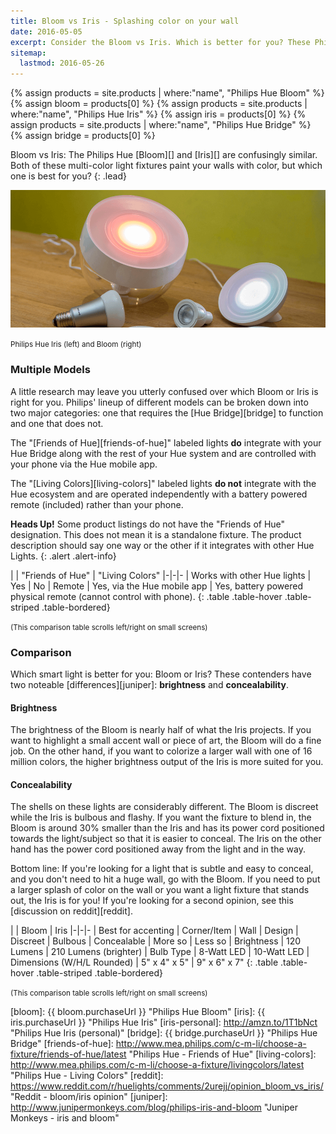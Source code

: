 ```yaml
---
title: Bloom vs Iris - Splashing color on your wall
date: 2016-05-05
excerpt: Consider the Bloom vs Iris. Which is better for you? These Philips Hue lights are confusingly similar. Both of these multi-color fixtures paint your walls with color.
sitemap:
  lastmod: 2016-05-26
---
```


{% assign products = site.products | where:"name", "Philips Hue Bloom" %}
{% assign bloom = products[0] %}
{% assign products = site.products | where:"name", "Philips Hue Iris" %}
{% assign iris = products[0] %}
{% assign products = site.products | where:"name", "Philips Hue Bridge" %}
{% assign bridge = products[0] %}

Bloom vs Iris: The Philips Hue [Bloom][] and [Iris][] are confusingly similar. Both of these multi-color light fixtures paint your walls with color, but which one is best for you?
{: .lead}

<img src="/images/guides/bloom-vs-iris.png" class="img-responsive" alt="Philips Hue - Bloom vs Iris" />

<small>Philips Hue Iris (left) and Bloom (right)</small>

### Multiple Models

A little research may leave you utterly confused over which Bloom or Iris is right for you. Philips' lineup of different models can be broken down into two major categories: one that requires the [Hue Bridge][bridge] to function and one that does not.

The "[Friends of Hue][friends-of-hue]" labeled lights **do** integrate with your Hue Bridge along with the rest of your Hue system and are controlled with your phone via the Hue mobile app.

The "[Living Colors][living-colors]" labeled lights **do not** integrate with the Hue ecosystem and are operated independently with a battery powered remote (included) rather than your phone.

<strong>Heads Up!</strong> Some product listings do not have the "Friends of Hue" designation. This does not mean it is a standalone fixture. The product description should say one way or the other if it integrates with other Hue Lights.
{: .alert .alert-info}

<div class="row">
<div class="col-sm-12">
<div class="table-responsive" markdown="1">
| | "Friends of Hue" | "Living Colors"
|-|-|-
| Works with other Hue lights | Yes | No
| Remote | Yes, via the Hue mobile app | Yes, battery powered physical remote (cannot control with phone).
{: .table .table-hover .table-striped .table-bordered}
</div>
</div>
</div>

<small class="visible-xs-block">(This comparison table scrolls left/right on small screens)</small>

### Comparison

Which smart light is better for you: Bloom or Iris? These contenders have two noteable [differences][juniper]: **brightness** and **concealability**.

#### Brightness

The brightness of the Bloom is nearly half of what the Iris projects. If you want to highlight a small accent wall or piece of art, the Bloom will do a fine job. On the other hand, if you want to colorize a larger wall with one of 16 million colors, the higher brightness output of the Iris is more suited for you.

#### Concealability

The shells on these lights are considerably different. The Bloom is discreet while the Iris is bulbous and flashy. If you want the fixture to blend in, the Bloom is around 30% smaller than the Iris and has its power cord positioned towards the light/subject so that it is easier to conceal. The Iris on the other hand has the power cord positioned away from the light and in the way.

Bottom line: If you're looking for a light that is subtle and easy to conceal, and you don't need to hit a huge wall, go with the Bloom. If you need to put a larger splash of color on the wall or you want a light fixture that stands out, the Iris is for you! If you're looking for a second opinion, see this [discussion on reddit][reddit].

<div class="row">
<div class="col-sm-12">
<div class="table-responsive" markdown="1">
| | Bloom | Iris
|-|-|-
| Best for accenting | Corner/Item | Wall
| Design | Discreet | Bulbous
| Concealable | More so  | Less so
| Brightness | 120 Lumens | 210 Lumens (brighter)
| Bulb Type | 8-Watt LED | 10-Watt LED
| Dimensions (W/H/L Rounded) | 5" x 4" x 5" | 9" x 6" x 7"
{: .table .table-hover .table-striped .table-bordered}
</div>
</div>
</div>

<small class="visible-xs-block">(This comparison table scrolls left/right on small screens)</small>

[bloom]: {{ bloom.purchaseUrl }} "Philips Hue Bloom"
[iris]: {{ iris.purchaseUrl }} "Philips Hue Iris"
[iris-personal]: http://amzn.to/1T1bNct "Philips Hue Iris (personal)"
[bridge]: {{ bridge.purchaseUrl }} "Philips Hue Bridge"
[friends-of-hue]: http://www.mea.philips.com/c-m-li/choose-a-fixture/friends-of-hue/latest "Philips Hue - Friends of Hue"
[living-colors]: http://www.mea.philips.com/c-m-li/choose-a-fixture/livingcolors/latest "Philips Hue - Living Colors"
[reddit]: https://www.reddit.com/r/huelights/comments/2urejj/opinion_bloom_vs_iris/ "Reddit - bloom/iris opinion"
[juniper]: http://www.junipermonkeys.com/blog/philips-iris-and-bloom "Juniper Monkeys - iris and bloom"
